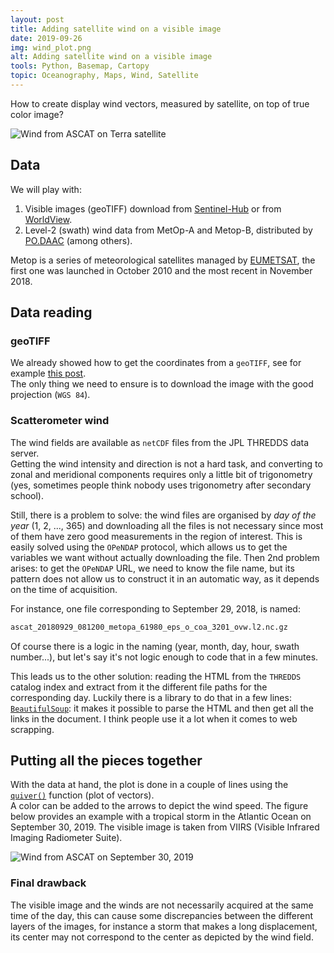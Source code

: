 ```yaml
---
layout: post
title: Adding satellite wind on a visible image
date: 2019-09-26
img: wind_plot.png
alt: Adding satellite wind on a visible image
tools: Python, Basemap, Cartopy
topic: Oceanography, Maps, Wind, Satellite
---
```


How to create display wind vectors, measured by satellite, on top of true color image?

<img src="{{ site.url }}/figures/blog/terra-ascat.png" class="img-responsive" alt="Wind from ASCAT on Terra satellite">


## Data

We will play with:
1. Visible images (geoTIFF) download from [Sentinel-Hub](https://apps.sentinel-hub.com/eo-browser) or from [WorldView](https://worldview.earthdata.nasa.gov/).
2. Level-2 (swath) wind data from MetOp-A and Metop-B, distributed by [PO.DAAC](https://podaac.jpl.nasa.gov/) (among others).

Metop is a series of meteorological satellites managed by [EUMETSAT](https://www.eumetsat.int), the first one was launched in October 2010 and the most recent in November 2018.

## Data reading

### geoTIFF

We already showed how to get the coordinates from a `geoTIFF`, see for example [this post](2019-08-30-basemap_geotiff).      
The only thing we need to ensure is to download the image with the good projection (`WGS 84`).

### Scatterometer wind

The wind fields are available as `netCDF` files from the JPL THREDDS data server.     
Getting the wind intensity and direction is not a hard task, and converting to zonal and meridional components requires only a little bit of trigonometry (yes, sometimes people think nobody uses trigonometry after secondary school).

Still, there is a problem to solve: the wind files are organised by *day of the year* (1, 2, ..., 365) and downloading all the files is not necessary since most of them have zero good measurements in the region of interest. This is easily solved using the `OPeNDAP` protocol, which allows us to get the variables we want without actually downloading the file. Then 2nd problem arises: to get the `OPeNDAP` URL, we need to know the file name, but its pattern does not allow us to construct it in an automatic way, as it depends on the time of acquisition.

For instance, one file corresponding to September 29, 2018, is named:
```python
ascat_20180929_081200_metopa_61980_eps_o_coa_3201_ovw.l2.nc.gz
```
Of course there is a logic in the naming (year, month, day, hour, swath number...), but let's say it's not logic enough to code that in a few minutes.

This leads us to the other solution: reading the HTML from the `THREDDS` catalog index and extract from it the different file paths for the corresponding day. Luckily there is a library to do that in a few lines: [`BeautifulSoup`](https://www.crummy.com/software/BeautifulSoup/bs4/doc/#): it makes it possible to parse the HTML and then get all the links in the document. I think people use it a lot when it comes to web scrapping.

## Putting all the pieces together

With the data at hand, the plot is done in a couple of lines using the [`quiver()`](https://matplotlib.org/3.1.1/api/_as_gen/matplotlib.pyplot.quiver.html) function (plot of vectors).      
A color can be added to the arrows to depict the wind speed. The figure below provides an example with a tropical storm in the Atlantic Ocean on September 30, 2019. The visible image is taken from VIIRS (Visible Infrared Imaging Radiometer Suite).

<img src="{{ site.url }}/figures/blog/viirs-ascat.png" class="img-responsive" alt="Wind from ASCAT on September 30, 2019">

### Final drawback

The visible image and the winds are not necessarily acquired at the same time of the day, this can cause some discrepancies between the different layers of the images, for instance a storm that makes a long displacement, its center may not correspond to the center as depicted by the wind field.
